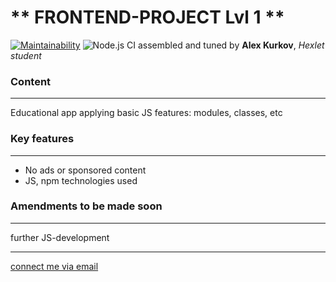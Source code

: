 # ** FRONTEND-PROJECT Lvl 1 **

[![Maintainability](https://api.codeclimate.com/v1/badges/a99a88d28ad37a79dbf6/maintainability)](https://codeclimate.com/github/codeclimate/codeclimate/maintainability)
![Node.js CI](https://github.com/actions/alex-kurkov/workflows/Node.js%20CI/badge.svg)
assembled and tuned by **Alex Kurkov**,
_Hexlet student_

### **Content**
---------------------

Educational app applying basic JS features: modules, classes, etc

### **Key features**
---------------------
* No ads or sponsored content
* JS, npm technologies used


### **Amendments to be made soon**
----------------------------------

further JS-development

--------
[connect me via email](mailto:alexkourkov@yandex.ru "Email")